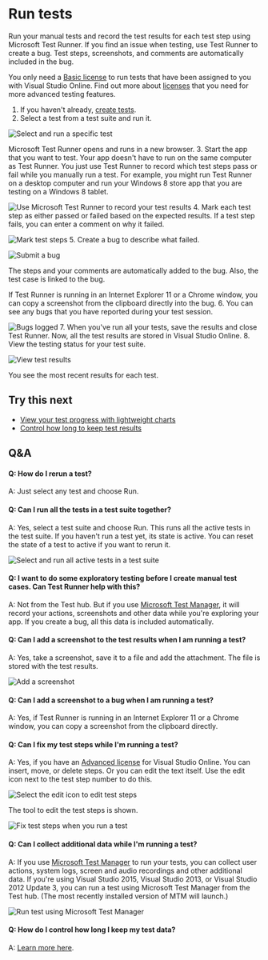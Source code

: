 
# Run tests


Run your manual tests and record the test results for each test step 
using Microsoft Test Runner. If you find an issue when testing, 
use Test Runner to create a bug. Test steps, screenshots, and comments 
are automatically included in the bug.



You only need a [Basic license](https://www.visualstudio.com/products/visual-studio-online-Basic-vs) 
to run tests that have been assigned to you with Visual Studio Online. 
Find out more about
[licenses](https://www.visualstudio.com/pricing/visual-studio-online-pricing-vs) 
that you need for more advanced testing features.


1. If you haven't already,    [create tests](https://www.visualstudio.com/get-started/test/create-tests-vs).
2. Select a test from a test suite and run it.



![Select and run a specific test](./media/run-tests-vs/RunTest_2.png)



Microsoft Test Runner opens and runs in a new browser.
3. Start the app that you want to test. Your app doesn't have to run on 
the same computer as Test Runner. You just use Test Runner to record which 
test steps pass or fail while you manually run a test. For example, you 
might run Test Runner on a desktop computer and run your Windows 8 store 
app that you are testing on a Windows 8 tablet.



![Use Microsoft Test Runner to record your test results](./media/run-tests-vs/RunTestsStartApp.png)
4. Mark each test step as either passed or failed based on the expected results. 
If a test step fails, you can enter a comment on why it failed.



![Mark test steps](./media/run-tests-vs/RunTest_3.png)
5. Create a bug to describe what failed.



![Submit a bug](./media/run-tests-vs/RunTest_4.png)



The steps and your comments are automatically added to the bug. Also, 
the test case is linked to the bug.



If Test Runner is running in an Internet Explorer 11 or a Chrome window, 
you can copy a screenshot from the clipboard directly into the bug.
6. You can see any bugs that you have reported during your test session.



![Bugs logged](./media/run-tests-vs/RunTest_5.png)
7. When you've run all your tests, save the results and close Test Runner. 
Now, all the test results are stored in Visual Studio Online.
8. View the testing status for your test suite.



![View test results](./media/run-tests-vs/RunTest_8.png)



You see the most recent results for each test.

## Try this next

- [View your test progress with lightweight charts](https://www.visualstudio.com/get-started/test/track-test-status-vs)
- [Control how long to keep test results](https://www.visualstudio.com/get-started/test/how-long-to-keep-test-results)

## Q&amp;A

#### Q:  How do I rerun a test?


A:  Just select any test and choose Run.


#### Q:  Can I run all the tests in a test suite together?


A:  Yes, select a test suite and choose Run. This runs all the active 
tests in the test suite. If you haven't run a test yet, its state 
is active. You can reset the state of a test to active if you want to rerun it.



![Select and run all active tests in a test suite](./media/run-tests-vs/RunTestsRunSuite.png)


#### Q:  I want to do some exploratory testing before I create manual test cases. Can Test Runner help with this?


A:  Not from the Test hub. But if you use 
[Microsoft Test Manager](https://msdn.microsoft.com/library/hh191621.aspx), 
it will record your actions, screenshots and other data while you're exploring 
your app. If you create a bug, all this data is included automatically.


#### Q:    Can I add a screenshot to the test results when I am running a test?


A:  Yes, take a screenshot, save it to a file and add the attachment. 
The file is stored with the test results.



![Add a screenshot](./media/run-tests-vs/RunTestsAddScreenshot.png)


#### Q:    Can I add a screenshot to a bug when I am running a test?


A:  Yes, if Test Runner is running in an Internet Explorer 11 or a Chrome window, 
you can copy a screenshot from the clipboard directly.


#### Q:  Can I fix my test steps while I'm running a test?


A:  Yes, if you have an [Advanced license](https://www.visualstudio.com/products/visual-studio-online-advanced-vs) 
for Visual Studio Online. You can insert, move, or delete steps. 
Or you can edit the text itself. Use the edit icon next to the test 
step number to do this.



![Select the edit icon to edit test steps](./media/run-tests-vs/RunTest_11.png)



The tool to edit the test steps is shown.



![Fix test steps when you run a test](./media/run-tests-vs/runtest_9.png)


#### Q:  Can I collect additional data while I'm running a test?


A:  If you use [Microsoft Test Manager](https://msdn.microsoft.com/library/jj635157.aspx) 
to run your tests, you can collect user actions, system logs, screen and audio recordings 
and other additional data. If you're using Visual Studio 2015, Visual Studio 2013, 
or Visual Studio 2012 Update 3, you can run a test using Microsoft Test Manager from the Test hub. 
(The most recently installed version of MTM will launch.)



![Run test using Microsoft Test Manager](./media/run-tests-vs/runtest_12.png)


#### Q:    How do I control how long I keep my test data?


A:  [Learn more here](https://www.visualstudio.com/get-started/test/how-long-to-keep-test-results).
